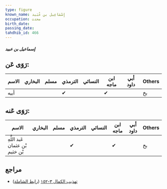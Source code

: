 ```yaml
---
type: figure
known_name: إِسْمَاعِيل بن عُبَيد
occupation: محدث
birth_date:
passing_date:
tahdhib_id: 466
---
```

##### إسماعيل بن عبيد

## رَوَى عَن:
| الاسم | البخاري | مسلم | الترمذي | النسائي | ابن ماجه | أبي داود | Others |
| ----- | ------- | ---- | ------- | ------- | -------- | -------- | ------ |
| أبيه  |         |      | ✔       |         | ✔        |          | بخ     |
## رَوَى عَنه:
| الاسم                           | البخاري | مسلم | الترمذي | النسائي | ابن ماجه | أبي داود | Others |
| ------------------------------- | ------- | ---- | ------- | ------- | -------- | -------- | ------ |
| عَبد اللَّهِ بْن عثمان بْن خثيم |         |      | ✔       |         | ✔        |          | بخ     |
## مراجع
- [تهذيب الكمال ٣-١٥٢](obsidian://open?vault=Tahdhib-al-Kamal&file=Figures/٤٦٦-إسماعيل%20بن%20عبيد) ([رابط الشاملة](https://shamela.ws/book/3722/1166))